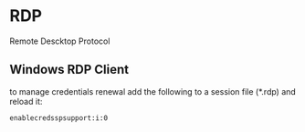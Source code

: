 # RDP 

Remote Descktop Protocol  

## Windows RDP Client

to manage credentials renewal add the following to a session file (*.rdp) and reload it:
    
    enablecredsspsupport:i:0

